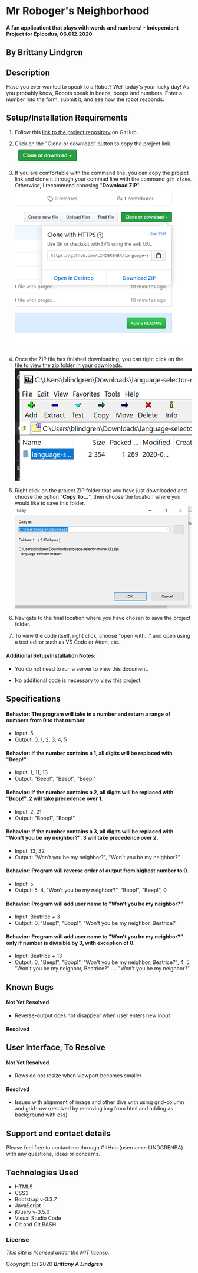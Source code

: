 # Mr Roboger's Neighborhood

#### A fun applicationt that plays with words and numbers! - Independent Project for Epicodus, 06.012.2020

## By Brittany Lindgren

## Description

Have you ever wanted to speak to a Robot? Well today's your lucky day! As you probably know, Robots speak in beeps, boops and numbers. Enter a number into the form, submit it, and see how the robot responds. 

## Setup/Installation Requirements

1. Follow this [link to the project repository](https://github.com/LINDGRENBA/mr-roboger-FT) on GitHub.

2. Click on the "Clone or download" button to copy the project link.
![Image of GitHub Clone or download button](img/readme/clone-download-button.PNG) 

3. If you are comfortable with the command line, you can copy the project link and clone it through your commad line with the command `git clone`. Otherwise, I recommend choosing "**Download ZIP**". 
![Download ZIP option on GitHub](img/readme/download-zip.PNG)

4. Once the ZIP file has finished downloading, you can right click on the file to view the zip folder in your downloads. 
![ZIP folder in downloads](img/readme/zip-folder.PNG)

5. Right click on the project ZIP folder that you have just downloaded and choose the option "**Copy To...**", then choose the location where you would like to save this folder. 
![Saving ZIP to new location with 'Copy To'](img/readme/copy-to.PNG)

6. Navigate to the final location where you have chosen to save the project folder.

7. To view the code itself, right click, choose "open with..." and open using a text editor such as VS Code or Atom, etc.

#### Additional Setup/Installation Notes:

* You do not need to run a server to view this document.

* No additional code is necessary to view this project.   

## Specifications

#### Behavior: The program will take in a number and return a range of numbers from 0 to that number.
* Input: 5
* Output: 0, 1, 2, 3, 4, 5

#### Behavior: If the number contains a 1, all digits will be replaced with "Beep!"
* Input: 1, 11, 13
* Output: "Beep!", "Beep!", "Beep!"

#### Behavior: If the number contains a 2, all digits will be replaced with "Boop!". 2 will take precedence over 1.
* Input: 2, 21
* Output: "Boop!", "Boop!"

#### Behavior: If the number contains a 3, all digits will be replaced with "Won't you be my neighbor?". 3 will take precedence over 2.
* Input: 13, 32
* Output: "Won't you be my neighbor?", "Won't you be my neighbor?"

#### Behavior: Program will reverse order of output from highest number to 0.
* Input: 5
* Output: 5, 4, "Won't you be my neighbor?", "Boop!", "Beep!", 0

#### Behavior: Program will add user name to "Won't you be my neighbor?"
* Input: Beatrice + 3
* Output: 0, "Beep!", "Boop!", "Won't you be my neighbor, Beatrice?

#### Behavior: Program will add user name to "Won't you be my neighbor?" only if number is divisible by 3, with exception of 0.
* Input: Beatrice + 13
* Output: 0, "Beep!", "Boop!", "Won't you be my neighbor, Beatrice?", 4, 5, "Won't you be my neighbor, Beatrice?" .... "Won't you be my neighbor?"

## Known Bugs

#### Not Yet Resolved
* Reverse-output does not disappear when user enters new input

#### Resolved


## User Interface, To Resolve

#### Not Yet Resolved
* Rows do not resize when viewport becomes smaller

#### Resolved
* Issues with alignment of image and other divs with using grid-column and grid-row (resolved by removing img from html and adding as background with css)

## Support and contact details

Please feel free to contact me through GitHub (username: LINDGRENBA) with any questions, ideas or concerns.  

## Technologies Used

* HTML5
* CSS3
* Bootstrap v-3.3.7
* JavaScript
* jQuery v-3.5.0
* Visual Studio Code 
* Git and Git BASH 

### License

*This site is licensed under the MIT license.*

Copyright (c) 2020 **_Brittany A Lindgren_**